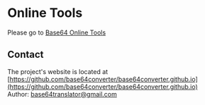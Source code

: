 # Online Tools
Please go to [Base64 Online Tools](https://base64converter.github.io/)

## Contact
The project's website is located at [https://github.com/base64converter/base64converter.github.io](https://github.com/base64converter/base64converter.github.io)  
Author: base64translator@gmail.com
